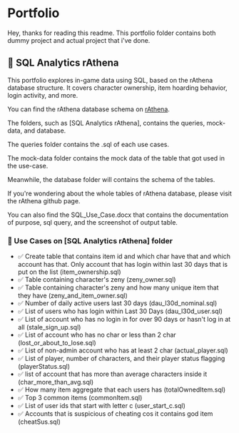 # Portfolio
Hey, thanks for reading this readme. This portfolio folder contains both dummy project and actual project that i've done.


## 🧙 SQL Analytics rAthena

This portfolio explores in-game data using SQL, based on the rAthena database structure. It covers character ownership, item hoarding behavior, login activity, and more.

You can find the rAthena database schema on [rAthena](https://github.com/rathena/rathena).

The folders, such as [SQL Analytics rAthena], contains the queries, mock-data, and database.

The queries folder contains the .sql of each use cases.

The mock-data folder contains the mock data of the table that got used in the use-case.

Meanwhile, the database folder will contains the schema of the tables.

If you're wondering about the whole tables of rAthena database, please visit the rAthena github page.

You can also find the SQL_Use_Case.docx that contains the documentation of purpose, sql query, and the screenshot of output table.


### 📁 Use Cases on [SQL Analytics rAthena] folder

- ✅ Create table that contains item id and which char have that and which account has that. Only account that has login within last 30 days that is put on the list (item_ownership.sql)
- ✅ Table containing character's zeny (zeny_owner.sql)
- ✅ Table containing character's zeny and how many unique item that they have (zeny_and_item_owner.sql)
- ✅ Number of daily active users last 30 days (dau_l30d_nominal.sql)
- ✅ List of users who has login within Last 30 Days (dau_l30d_user.sql)
- ✅ List of account who has no login in for over 90 days or hasn't log in at all (stale_sign_up.sql)
- ✅ List of account who has no char or less than 2 char (lost_or_about_to_lose.sql)
- ✅ List of non-admin account who has at least 2 char (actual_player.sql)
- ✅ List of player, number of characters, and their player status flagging (playerStatus.sql)
- ✅ list of account that has more than average characters inside it (char_more_than_avg.sql)
- ✅ How many item aggregate that each users has (totalOwnedItem.sql)
- ✅ Top 3 common items (commonItem.sql)
- ✅ List of user ids that start with letter c (user_start_c.sql)
- ✅ Accounts that is suspicious of cheating cos it contains god item (cheatSus.sql)
